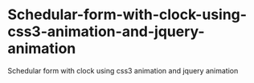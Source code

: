 # Schedular-form-with-clock-using-css3-animation-and-jquery-animation
Schedular form with clock using css3 animation and jquery animation
